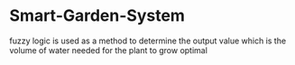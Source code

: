 # Smart-Garden-System
fuzzy logic is used as a method to determine the output value which is the volume of water needed for the plant to grow optimal 
